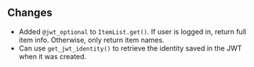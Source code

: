 ## Changes

* Added `@jwt_optional` to `ItemList.get()`. If user is logged in, return full item info. Otherwise, only return item names.
* Can use `get_jwt_identity()` to retrieve the identity saved in the JWT when it was created.